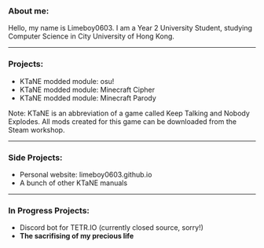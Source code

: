 ### About me:
Hello, my name is Limeboy0603. I am a Year 2 University Student, studying Computer Science in City University of Hong Kong.

---

### Projects:
- KTaNE modded module: osu!
- KTaNE modded module: Minecraft Cipher
- KTaNE modded module: Minecraft Parody

Note: KTaNE is an abbreviation of a game called Keep Talking and Nobody Explodes. All mods created for this game can be downloaded from the Steam workshop.

---

### Side Projects:
- Personal website: limeboy0603.github.io
- A bunch of other KTaNE manuals

---
### In Progress Projects:
- Discord bot for TETR.IO (currently closed source, sorry!)
- **The sacrifising of my precious life**
